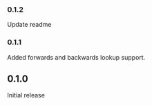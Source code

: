 ### 0.1.2

Update readme

### 0.1.1

Added forwards and backwards lookup support.

## 0.1.0

Initial release
